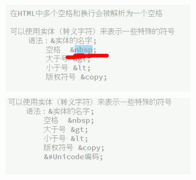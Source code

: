 ![image-20201210185031803](media/Table使用/image-20201210185031803.png)

![image-20201210185129205](media/Table使用/image-20201210185129205.png) 